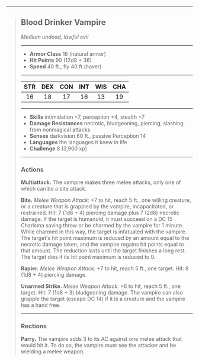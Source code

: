 ***
> ## Blood Drinker Vampire
> *Medium undead, lawful evil*
> 
> ***
> 
> - **Armor Class** 16 (natural armor)
> - **Hit Points** 90 (12d8 + 36)
> - **Speed** 40 ft., fly 40 ft.(hover)
> 
> ***
> 
> |STR|DEX|CON|INT|WIS|CHA|
> |:---:|:---:|:---:|:---:|:---:|:---:|
> |16|18|17|16|13|19|
> 
> ***
> 
> - **Skills** intimidation +7, perception +4, stealth +7
> - **Damage Resistances** necrotic, bludgeoning, piercing, slashing from nonmagical attacks
> - **Senses** darkvision 60 ft., passive Perception 14
> - **Languages** the languages it knew in life
> - **Challenge** 8 (3,900 xp)
> 
> ***
> 
> ### Actions
> **Multiattack.** The vampire makes three melee attacks, only one of which can be a bite attack.
> 
> **Bite.** *Melee Weapon Attack:* +7 to hit, reach 5 ft., one willing creature, or a creature that is grappled by the vampire, incapacitated, or restrained. Hit: 7 (1d6 + 4) piercing damage plus 7 (2d6) necrotic damage. If the target is humanoid, it must succeed on a DC 15 Charisma saving throw or be charmed by the vampire for 1 minute. While charmed in this way, the target is infatuated with the vampire. The target's hit point maximum is reduced by an amount equal to the necrotic damage taken, and the vampire regains hit points equal to that amount. The reduction lasts until the target finishes a long rest. The target dies if its hit point maximum is reduced to 0.
> 
> **Rapier.** *Melee Weapon Attack:* +7 to hit, reach 5 ft., one target. Hit: 8 (1d8 + 4) piercing damage.
> 
> **Unarmed Strike.** *Melee Weapon Attack:* +6 to hit, reach 5 ft., one target. Hit: 7 (1d8 + 3) bludgeoning damage. The vampire can also grapple the target (escape DC 14) if it is a creature and the vampire has a hand free.
> 
> ***
> 
> ### Rections
> **Parry.** The vampire adds 3 to its AC against one melee attack that would hit it. To do so, the vampire must see the attacker and be wielding a melee weapon.